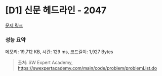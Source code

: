 # [D1] 신문 헤드라인 - 2047 

[문제 링크](https://swexpertacademy.com/main/code/problem/problemDetail.do?contestProbId=AV5QKsLaAy0DFAUq) 

### 성능 요약

메모리: 19,712 KB, 시간: 129 ms, 코드길이: 1,927 Bytes



> 출처: SW Expert Academy, https://swexpertacademy.com/main/code/problem/problemList.do